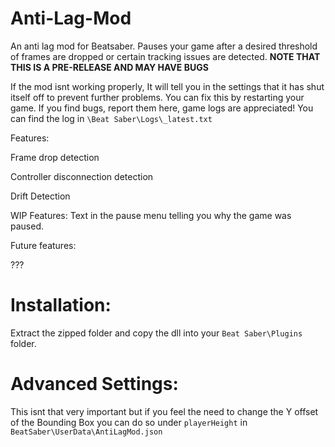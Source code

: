 # Anti-Lag-Mod
An anti lag mod for Beatsaber. Pauses your game after a desired threshold of frames are dropped or certain tracking issues are detected.
**NOTE THAT THIS IS A PRE-RELEASE AND MAY HAVE BUGS**

If the mod isnt working properly, It will tell you in the settings that it has shut itself off to prevent further problems. You can fix this by restarting your game. If you find bugs, report them here, game logs are appreciated! You can find the log in `\Beat Saber\Logs\_latest.txt`

Features: 

Frame drop detection

Controller disconnection detection

Drift Detection

WIP Features:
Text in the pause menu telling you why the game was paused.

Future features:

???

# Installation:
Extract the zipped folder and copy the dll into your `Beat Saber\Plugins` folder.

# Advanced Settings:
This isnt that very important but if you feel the need to change the Y offset of the Bounding Box you can do so under `playerHeight` in `BeatSaber\UserData\AntiLagMod.json`
